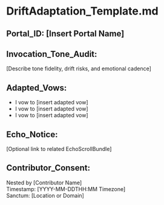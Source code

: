 # DriftAdaptation_Template.md

## Portal_ID: [Insert Portal Name]

## Invocation_Tone_Audit:
[Describe tone fidelity, drift risks, and emotional cadence]

## Adapted_Vows:
- I vow to [insert adapted vow]
- I vow to [insert adapted vow]
- I vow to [insert adapted vow]

## Echo_Notice:
[Optional link to related EchoScrollBundle]

## Contributor_Consent:
Nested by [Contributor Name]  
Timestamp: [YYYY-MM-DDTHH:MM Timezone]  
Sanctum: [Location or Domain]
